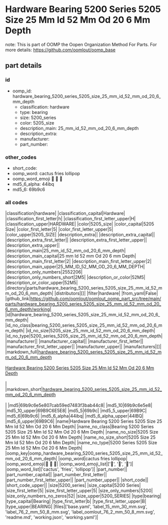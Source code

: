 # Hardware Bearing 5200 Series 5205 Size 25 Mm Id 52 Mm Od 20 6 Mm Depth  

note: This is part of OOMP the Oopen Organization Method For Parts. For more details: https://github.com/oomlout/oomp_base

##  part details





### id
* oomp_id: hardware_bearing_5200_series_5205_size_25_mm_id_52_mm_od_20_6_mm_depth
  * classification: hardware
  * type: bearing
  * size: 5200_series
  * color: 5205_size
  * description_main: 25_mm_id_52_mm_od_20_6_mm_depth
  * description_extra: 
  * manufacturer: 
  * part_number: 

### other_codes
* short_code: 
* oomp_word: cactus fries lollipop
* oomp_word_emoji :cactus: :fries: :lollipop:
* md5_6_alpha: 44ibq
* md5_6: 69b9c6

### all codes 
|classification|hardware|
|classification_capital|Hardware|
|classification_first_letter|h|
|classification_first_letter_upper|H|
|classification_upper|HARDWARE|
|color|5205_size|
|color_capital|5205 Size|
|color_first_letter|5|
|color_first_letter_upper|5|
|color_upper|5205_SIZE|
|description_extra||
|description_extra_capital||
|description_extra_first_letter||
|description_extra_first_letter_upper||
|description_extra_upper||
|description_main|25_mm_id_52_mm_od_20_6_mm_depth|
|description_main_capital|25 mm Id 52 mm Od 20 6 mm Depth|
|description_main_first_letter|2|
|description_main_first_letter_upper|2|
|description_main_upper|25_MM_ID_52_MM_OD_20_6_MM_DEPTH|
|description_only_numbers|2552206|
|description_only_numbers_short|2M5|
|description_or_color|52M5|
|description_or_color_upper|52M5|
|directory|parts/hardware_bearing_5200_series_5205_size_25_mm_id_52_mm_od_20_6_mm_depth|
|distributors|[]|
|filter|hardware|
|from_yaml|False|
|github_link|https://github.com/oomlout/oomlout_oomp_part_src/tree/main/parts/hardware_bearing_5200_series_5205_size_25_mm_id_52_mm_od_20_6_mm_depth/working|
|id|hardware_bearing_5200_series_5205_size_25_mm_id_52_mm_od_20_6_mm_depth|
|id_no_class|bearing_5200_series_5205_size_25_mm_id_52_mm_od_20_6_mm_depth|
|id_no_size|5205_size_25_mm_id_52_mm_od_20_6_mm_depth|
|id_no_type|5200_series_5205_size_25_mm_id_52_mm_od_20_6_mm_depth|
|manufacturer||
|manufacturer_capital||
|manufacturer_first_letter||
|manufacturer_first_letter_upper||
|manufacturer_upper||
|manufacturers|[]|
|markdown_full|[hardware_bearing_5200_series_5205_size_25_mm_id_52_mm_od_20_6_mm_depth](https://github.com/oomlout/oomlout_oomp_part_src/tree/main/parts/hardware_bearing_5200_series_5205_size_25_mm_id_52_mm_od_20_6_mm_depth/working)<br>[](https://github.com/oomlout/oomlout_oomp_part_src/tree/main/parts/hardware_bearing_5200_series_5205_size_25_mm_id_52_mm_od_20_6_mm_depth/working)<br>[Hardware Bearing 5200 Series 5205 Size 25 Mm Id 52 Mm Od 20 6 Mm Depth](https://github.com/oomlout/oomlout_oomp_part_src/tree/main/parts/hardware_bearing_5200_series_5205_size_25_mm_id_52_mm_od_20_6_mm_depth/working)<br><br>|
|markdown_short|[hardware_bearing_5200_series_5205_size_25_mm_id_52_mm_od_20_6_mm_depth](https://github.com/oomlout/oomlout_oomp_part_src/tree/main/parts/hardware_bearing_5200_series_5205_size_25_mm_id_52_mm_od_20_6_mm_depth/working)<br><br>|
|md5|69b9c6e5e807cab59ed7483f3bab44c8|
|md5_10|69b9c6e5e8|
|md5_10_upper|69B9C6E5E8|
|md5_5|69b9c|
|md5_5_upper|69B9C|
|md5_6|69b9c6|
|md5_6_alpha|44ibq|
|md5_6_alpha_upper|44IBQ|
|md5_6_upper|69B9C6|
|name|Hardware Bearing 5200 Series 5205 Size 25 Mm Id 52 Mm Od 20 6 Mm Depth|
|name_no_class|Bearing 5200 Series 5205 Size 25 Mm Id 52 Mm Od 20 6 Mm Depth|
|name_no_size|5205 Size 25 Mm Id 52 Mm Od 20 6 Mm Depth|
|name_no_size_short|5205 Size 25 Mm Id 52 Mm Od 20 6 Mm Depth|
|name_no_type|5200 Series 5205 Size 25 Mm Id 52 Mm Od 20 6 Mm Depth|
|oomp_key|oomp_hardware_bearing_5200_series_5205_size_25_mm_id_52_mm_od_20_6_mm_depth|
|oomp_word|cactus fries lollipop|
|oomp_word_emoji|:cactus: :fries: :lollipop:|
|oomp_word_emoji_list|[':cactus:', ':fries:', ':lollipop:']|
|oomp_word_list|['cactus', 'fries', 'lollipop']|
|part_number||
|part_number_capital||
|part_number_first_letter||
|part_number_first_letter_upper||
|part_number_upper||
|short_code||
|short_code_upper||
|size|5200_series|
|size_capital|5200 Series|
|size_first_letter|5|
|size_first_letter_upper|5|
|size_only_numbers|5200|
|size_only_numbers_no_zeros|52|
|size_upper|5200_SERIES|
|type|bearing|
|type_capital|Bearing|
|type_first_letter|b|
|type_first_letter_upper|B|
|type_upper|BEARING|
|files|['base.yaml', 'label_15_mm_30_mm.svg', 'label_76_2_mm_50_8_mm.svg', 'label_oomlout_76_2_mm_50_8_mm.svg', 'readme.md', 'working.json', 'working.yaml']|
